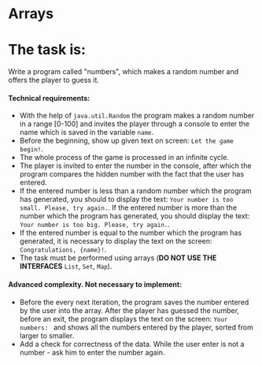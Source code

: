 # Arrays

# The task is:

Write a program called "numbers", which makes a random number and offers the player to guess it.

#### Technical requirements:

- With the help of `java.util.Random` the program makes a random number in a range [0-100] and invites the player
  through a console to enter the name which is saved in the variable `name`.
- Before the beginning, show up given text on screen: `Let the game begin!`.
- The whole process of the game is processed in an infinite cycle.
- The player is invited to enter the number in the console, after which the program compares the hidden number with the
  fact that the user has entered.
- If the entered number is less than a random number which the program has generated, you should to display the
  text: `Your number is too small. Please, try again.`. If the entered number is more than the number which the program
  has generated, you should display the text: `Your number is too big. Please, try again.`.
- If the entered number is equal to the number which the program has generated, it is necessary to display the text on
  the screen: `Congratulations, {name}!`.
- The task must be performed using arrays (**DO NOT USE THE INTERFACES** `List`, `Set`, `Map`).

#### Advanced complexity. Not necessary to implement:

- Before the every next iteration, the program saves the number entered by the user into the array. After the player has
  guessed the number, before an exit, the program displays the text on the screen: `Your numbers: ` and shows all the
  numbers entered by the player, sorted from larger to smaller.
- Add a check for correctness of the data. While the user enter is not a number - ask him to enter the number again.